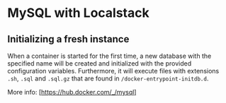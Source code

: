 # MySQL with Localstack 

## Initializing a fresh instance
When a container is started for the first time, a new database with the specified name will be created and initialized with the provided configuration variables. Furthermore, it will execute files with extensions `.sh`, `.sql` and `.sql.gz` that are found in `/docker-entrypoint-initdb.d`.

More info: [https://hub.docker.com/_/mysql]
